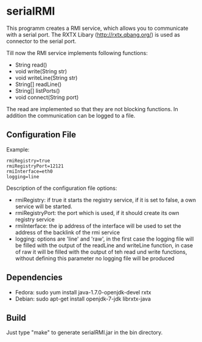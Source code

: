 serialRMI
============
This programm creates a RMI service, which allows you to communicate with a serial port. 
The RXTX Libary (http://rxtx.qbang.org/) is used as connector to the serial port. 

Till now the RMI service implements following functions:
* String read()
* void write(String str)
* void writeLine(String str)
* String[] readLine()
* String[] listPorts()
* void connect(String port)

The read are implemented so that they are not blocking functions. 
In addition the communication can be logged to a file.


Configuration File
------------------
Example:
``` 
rmiRegistry=true
rmiRegistryPort=12121
rmiInterface=eth0
logging=line
``` 
Description of the configuration file options:
* rmiRegistry: if true it starts the registry service, if it is set to false, a own service will be started. 
* rmiRegistryPort: the port which is used, if it should create its own registry service
* rmiInterface: the ip address of the interface will be used to set the address of the backlink of the rmi service
* logging: options are 'line' and 'raw', in the first case the logging file will be filled with the output of the readLine and writeLine function, in case of raw it will be filled with the output of teh read und write functions, without defining this parameter no logging file will be produced

Dependencies
------------
* Fedora: sudo yum install java-1.7.0-openjdk-devel rxtx
* Debian: sudo apt-get install openjdk-7-jdk librxtx-java

Build
-----
Just type "make" to generate serialRMI.jar in the bin directory.
